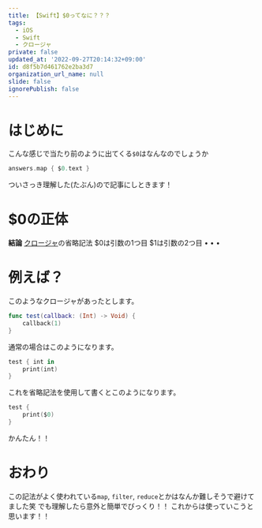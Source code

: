 ```yaml
---
title: 【Swift】$0ってなに？？？
tags:
  - iOS
  - Swift
  - クロージャ
private: false
updated_at: '2022-09-27T20:14:32+09:00'
id: d8f5b7d461762e2ba3d7
organization_url_name: null
slide: false
ignorePublish: false
---
```

# はじめに
こんな感じで当たり前のように出てくる`$0`はなんなのでしょうか
```swift
answers.map { $0.text }
```
ついさっき理解した(たぶん)ので記事にしときます！

# $0の正体
**結論**
[クロージャ](https://swift.codelly.dev/guide/%E3%82%AF%E3%83%AD%E3%83%BC%E3%82%B8%E3%83%A3/#%E3%82%AF%E3%83%AD%E3%83%BC%E3%82%B8%E3%83%A3%E5%BC%8F%E3%81%AE%E5%AE%9A%E7%BE%A9)の省略記法
$0は引数の1つ目
$1は引数の2つ目
•
•
•

# 例えば？
このようなクロージャがあったとします。
```swift
func test(callback: (Int) -> Void) {
    callback(1)
}
```
通常の場合はこのようになります。
```swift
test { int in
    print(int)
}
```
これを省略記法を使用して書くとこのようになります。
```swift
test {
    print($0)
}
```

かんたん！！

# おわり
この記法がよく使われている`map`, `filter`, `reduce`とかはなんか難しそうで避けてました笑
でも理解したら意外と簡単でびっくり！！
これからは使っていこうと思います！！

